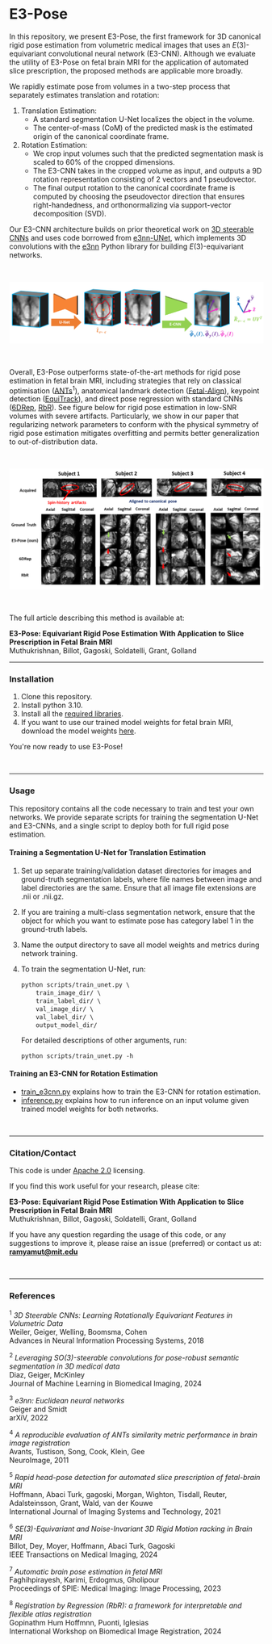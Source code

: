 # E3-Pose

In this repository, we present E3-Pose, the first framework for 3D canonical rigid pose estimation from volumetric medical images that uses an $E(3)$-equivariant convolutional neural network (E3-CNN). Although we evaluate the utility of E3-Pose on fetal brain MRI for the application of automated slice prescription, the proposed methods are applicable more broadly.

We rapidly estimate pose from volumes in a two-step process that separately estimates translation and rotation:

1. Translation Estimation:
    * A standard segmentation U-Net localizes the object in the volume.
    * The center-of-mass (CoM) of the predicted mask is the estimated origin of the canonical coordinate frame. 
2. Rotation Estimation:
    * We crop input volumes such that the predicted segmentation mask is scaled to 60% of the cropped dimensions.
    * The E3-CNN takes in the cropped volume as input, and outputs a 9D rotation representation consisting of 2 vectors and 1 pseudovector.
    * The final output rotation to the canonical coordinate frame is computed by choosing the pseudovector direction that ensures right-handedness, and orthonormalizing via support-vector decomposition (SVD).

Our E3-CNN architecture builds on prior theoretical work on [3D steerable CNNs](https://proceedings.neurips.cc/paper_files/paper/2018/file/488e4104520c6aab692863cc1dba45af-Paper.pdf) and uses code borrowed from [e3nn-UNet](https://github.com/SCAN-NRAD/e3nn_Unet), which implements 3D convolutions with the [e3nn](https://e3nn.org/) Python library for building $E(3)$-equivariant networks.

<br />

![Method overview](images/method_overview.png)

<br />

Overall, E3-Pose outperforms state-of-the-art methods for rigid pose estimation in fetal brain MRI, including strategies that rely on classical optimisation ([ANTs](https://github.com/ANTsX/ANTs)<sup>1</sup>), anatomical landmark detection ([Fetal-Align](https://github.com/mu40/fetal-align)), keypoint detection ([EquiTrack](https://github.com/BBillot/EquiTrack)), and direct pose regression with standard CNNs ([6DRep](https://www.spiedigitallibrary.org/conference-proceedings-of-spie/12464/124640T/Automatic-brain-pose-estimation-in-fetal-MRI/10.1117/12.2647613.full), [RbR](https://github.com/HuXiaoling/Regre4Regis)). See figure below for rigid pose estimation in low-SNR volumes with severe artifacts. Particularly, we show in our paper that regularizing network parameters to conform with the physical symmetry of rigid pose estimation mitigates overfitting and permits better generalization to out-of-distribution data.

<br />

![vNav examples](images/vnav_examples.png)

<br />

The full article describing this method is available at:

**E3-Pose: Equivariant Rigid Pose Estimation With Application to Slice Prescription in Fetal Brain MRI** \
Muthukrishnan, Billot, Gagoski, Soldatelli, Grant, Golland


---
### Installation

1. Clone this repository.
2. Install python 3.10.
3. Install all the [required libraries](requirements.txt).
4. If you want to use our trained model weights for fetal brain MRI, download the model weights [here](https://drive.google.com/drive/folders/1r6FVzXG9VLH-0MtMnD2hwjzdDqss1DSE?usp=sharing).

You're now ready to use E3-Pose!

<br />

---
### Usage

This repository contains all the code necessary to train and test your own networks. We provide separate scripts for training the segmentation U-Net and E3-CNNs, and a single script to deploy both for full rigid pose estimation.

#### Training a Segmentation U-Net for Translation Estimation

1. Set up separate training/validation dataset directories for images and ground-truth segmentation labels, where file names between image and label directories are the same. Ensure that all image file extensions are .nii or .nii.gz.

2. If you are training a multi-class segmentation network, ensure that the object for which you want to estimate pose has category label 1 in the ground-truth labels.

3. Name the output directory to save all model weights and metrics during network training.

4. To train the segmentation U-Net, run:

    ```
    python scripts/train_unet.py \
        train_image_dir/ \
        train_label_dir/ \
        val_image_dir/ \
        val_label_dir/ \
        output_model_dir/
    ```

    For detailed descriptions of other arguments, run:
    
    ```
    python scripts/train_unet.py -h
    ```

#### Training an E3-CNN for Rotation Estimation

- [train_e3cnn.py](scripts/train_e3cnn.py) explains how to train the E3-CNN for rotation estimation.
- [inference.py](scripts/inference.py) explains how to run inference on an input volume given trained model weights for both networks.

<br />

---
### Citation/Contact

This code is under [Apache 2.0](LICENSE.txt) licensing.

If you find this work useful for your research, please cite:

**E3-Pose: Equivariant Rigid Pose Estimation With Application to Slice Prescription in Fetal Brain MRI** \
Muthukrishnan, Billot, Gagoski, Soldatelli, Grant, Golland

If you have any question regarding the usage of this code, or any suggestions to improve it, please raise an issue
(preferred) or contact us at:\
**ramyamut@mit.edu**


<br />

---
### References

<sup>1</sup> *3D Steerable CNNs: Learning Rotationally Equivariant Features in Volumetric Data* \
Weiler, Geiger, Welling, Boomsma, Cohen \
Advances in Neural Information Processing Systems, 2018

<sup>2</sup> *Leveraging SO(3)-steerable convolutions for pose-robust semantic segmentation in 3D medical data* \
Diaz, Geiger, McKinley \
Journal of Machine Learning in Biomedical Imaging, 2024

<sup>3</sup> *e3nn: Euclidean neural networks* \
Geiger and Smidt \
arXiV, 2022

<sup>4</sup> *A reproducible evaluation of ANTs similarity metric performance in brain image registration* \
Avants, Tustison, Song, Cook, Klein, Gee \
NeuroImage, 2011

<sup>5</sup> *Rapid head-pose detection for automated slice prescription of fetal-brain MRI* \
Hoffmann, Abaci Turk, gagoski, Morgan, Wighton, Tisdall, Reuter, Adalsteinsson, Grant, Wald, van der Kouwe \
International Journal of Imaging Systems and Technology, 2021

<sup>6</sup> *SE(3)-Equivariant and Noise-Invariant 3D Rigid Motion racking in Brain MRI* \
Billot, Dey, Moyer, Hoffmann, Abaci Turk, Gagoski \
IEEE Transactions on Medical Imaging, 2024

<sup>7</sup> *Automatic brain pose estimation in fetal MRI* \
Faghihpirayesh, Karimi, Erdogmus, Gholipour \
Proceedings of SPIE: Medical Imaging: Image Processing, 2023

<sup>8</sup> *Registration by Regression (RbR): a framework for interpretable and flexible atlas registration* \
Gopinathm Hum Hoffmnn, Puonti, Iglesias \
International Workshop on Biomedical Image Registration, 2024
